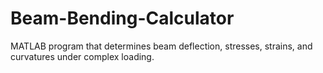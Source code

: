 # Beam-Bending-Calculator
MATLAB program that determines beam deflection, stresses, strains, and curvatures under complex loading.
